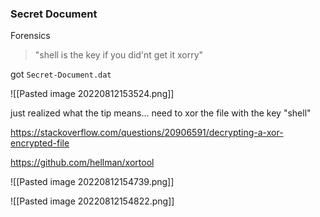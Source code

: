 ### Secret Document
Forensics
> "shell is the key if you did'nt get it xorry"

got `Secret-Document.dat`

![[Pasted image 20220812153524.png]]

just realized what the tip means... need to xor the file with the key "shell"

https://stackoverflow.com/questions/20906591/decrypting-a-xor-encrypted-file

https://github.com/hellman/xortool

![[Pasted image 20220812154739.png]]


![[Pasted image 20220812154822.png]]